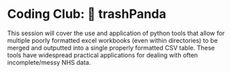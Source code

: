 # Coding Club: :raccoon: trashPanda
This session will cover the use and application of python tools that allow for multiple poorly formatted excel workbooks (even within directories) to be merged and outputted into a single properly formatted CSV table. These tools have widespread practical applications for dealing with often incomplete/messy NHS data.
